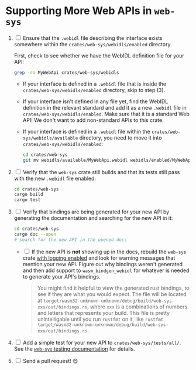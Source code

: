 # Supporting More Web APIs in `web-sys`

1. <input type="checkbox"/> Ensure that the `.webidl` file describing the
   interface exists somewhere within the `crates/web-sys/webidls/enabled`
   directory.

   First, check to see whether we have the WebIDL definition file for
   your API:

   ```sh
   grep -rn MyWebApi crates/web-sys/webidls
   ```

   * If your interface is defined in a `.webidl` file that is inside the
     `crates/web-sys/webidls/enabled` directory, skip to step (3).

   * If your interface isn't defined in any file yet, find the WebIDL definition
     in the relevant standard and add it as a new `.webidl` file in
     `crates/web-sys/webidls/enabled`. Make sure that it is a standard Web API!
     We don't want to add non-standard APIs to this crate.

   * If your interface is defined in a `.webidl` file within the
     `crates/web-sys/webidls/available` directory, you need to move it into
     `crates/web-sys/webidls/enabled`:

     ```sh
     cd crates/web-sys
     git mv webidls/available/MyWebApi.webidl webidls/enabled/MyWebApi.webidl
     ```

2. <input type="checkbox"/> Verify that the `web-sys` crate still builds and
   that its tests still pass with the new `.webidl` file enabled:

   ```sh
   cd crates/web-sys
   cargo build
   cargo test
   ```

3. <input type="checkbox"/> Verify that bindings are being generated for your new
   API by generating the documentation and searching for the new API in it:

   ```sh
   cd crates/web-sys
   cargo doc --open
   # search for the new API in the opened docs
   ```

   * <input type="checkbox"/> If the new API is **not** showing up in the docs,
     rebuild the `web-sys` crate [with logging enabled](/web-sys/logging.html)
     and look for warning messages that mention your new API. Figure out why
     bindings weren't generated and then add support to `wasm_bindgen_webidl` for
     whatever is needed to generate your API's bindings.
     
     > You might find it helpful to view the generated rust bindings, to see if 
     they are what you would expect. The file will be located at 
     `target/wasm32-unknown-unknown/debug/build/web-sys-xxx/out/bindings.rs`,
     where `xxx` is a combinations of numbers and letters that represents your
     build. This file is pretty unintelligable until you run `rustfmt` on it, like
     `rustfmt target/wasm32-unknown-unknown/debug/build/web-sys-xxx/out/bindings.rs`.

4. <input type="checkbox"/> Add a simple test for your new API to
   `crates/web-sys/tests/all/`. See the [`web-sys` testing
   documentation](/web-sys/testing.html) for details.

5. <input type="checkbox"/> Send a pull request! 😊

